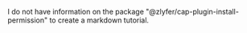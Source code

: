 I do not have information on the package "@zlyfer/cap-plugin-install-permission" to create a markdown tutorial.